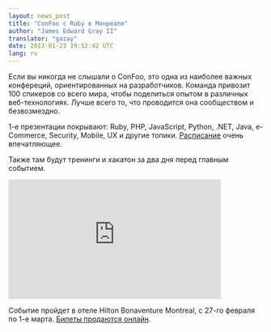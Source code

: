 ```yaml
---
layout: news_post
title: "ConFoo с Ruby в Монреале"
author: "James Edward Gray II"
translator: "gazay"
date: 2013-01-23 19:52:42 UTC
lang: ru
---
```


Если вы никогда не слышали о ConFoo, это одна из наиболее важных
конфереций, ориентированных на разработчиков. Команда привозит 100
спикеров со всего мира, чтобы поделиться опытом в различных
веб-технологиях. Лучше всего то, что проводится она сообществом и
безвозмездно.

1-е презентации покрывают: Ruby, PHP, JavaScript, Python, .NET, Java,
e-Commerce, Security, Mobile, UX и другие топики. [Расписание][1] очень
впечатляющее.

Также там будут тренинги и хакатон за два дня перед главным событием.

<iframe width="420" height="236" src="http://www.youtube.com/embed/86VcHcaurRQ" frameborder="0" allowfullscreen=""></iframe>

Событие пройдет в отеле Hilton Bonaventure Montreal, с 27-го февраля по
1-е марта. [Билеты продаются онлайн][2].



[1]: http://confoo.ca/en/2013/schedule
[2]: http://confoo.ca/en/register
